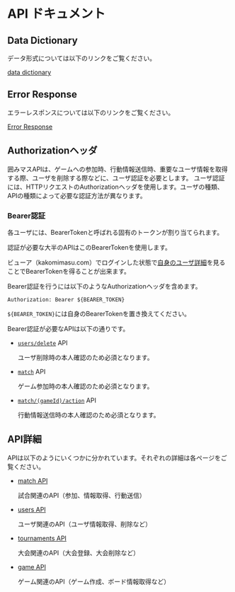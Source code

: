 # API ドキュメント

## Data Dictionary

データ形式については以下のリンクをご覧ください。

[data dictionary](./data.md)

## Error Response

エラーレスポンスについては以下のリンクをご覧ください。

[Error Response](./error.md)

## Authorizationヘッダ

囲みマスAPIは、ゲームへの参加時、行動情報送信時、重要なユーザ情報を取得する際、ユーザを削除する際などに、ユーザ認証を必要とします。
ユーザ認証には、HTTPリクエストのAuthorizationヘッダを使用します。ユーザの種類、APIの種類によって必要な認証方法が異なります。

### Bearer認証

各ユーザには、BearerTokenと呼ばれる固有のトークンが割り当てられます。

認証が必要な大半のAPIはこのBearerTokenを使用します。

ビューア（kakomimasu.com）でログインした状態で[自身のユーザ詳細](https://kakomimasu.com/user/detail)を見ることでBearerTokenを得ることが出来ます。

Bearer認証を行うには以下のようなAuthorizationヘッダを含めます。

```
Authorization: Bearer ${BEARER_TOKEN}
```

`${BEARER_TOKEN}`には自身のBearerTokenを置き換えてください。

Bearer認証が必要なAPIは以下の通りです。

- [`users/delete`](./users_api.md#ユーザ削除) API

  ユーザ削除時の本人確認のため必須となります。
- [`match`](./match_api.md#ゲーム参加) API

  ゲーム参加時の本人確認のため必須となります。

- [`match/(gameId)/action`](./match_api.md#行動送信) API

  行動情報送信時の本人確認のため必須となります。

## API詳細

APIは以下のようにいくつかに分かれています。それぞれの詳細は各ページをご覧ください。

- [match API](./docs/match_api.md)

  試合関連のAPI（参加、情報取得、行動送信）

- [users API](./docs/users_api.md)

  ユーザ関連のAPI（ユーザ情報取得、削除など）

- [tournaments API](./docs/tournaments_api.md)

  大会関連のAPI（大会登録、大会削除など）

- [game API](./docs/game_api.md)

  ゲーム関連のAPI（ゲーム作成、ボード情報取得など）
